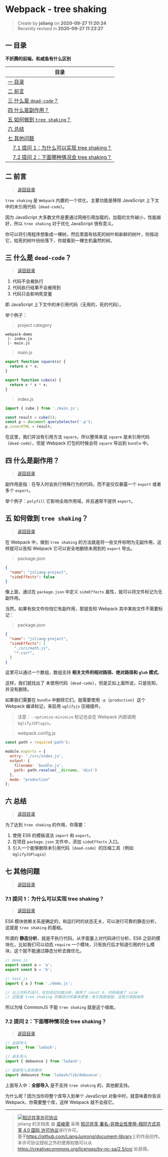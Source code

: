 Webpack - tree shaking
===

> Create by **jsliang** on **2020-09-27 11:20:24**  
> Recently revised in **2020-09-27 11:23:27**

<!-- 目录开始 -->
## <a name="chapter-one" id="chapter-one"></a>一 目录

**不折腾的前端，和咸鱼有什么区别**

| 目录 |
| --- |
| [一 目录](#chapter-one) |
| <a name="catalog-chapter-two" id="catalog-chapter-two"></a>[二 前言](#chapter-two) |
| <a name="catalog-chapter-three" id="catalog-chapter-three"></a>[三 什么是 `dead-code`？](#chapter-three) |
| <a name="catalog-chapter-four" id="catalog-chapter-four"></a>[四 什么是副作用？](#chapter-four) |
| <a name="catalog-chapter-five" id="catalog-chapter-five"></a>[五 如何做到 `tree shaking`？](#chapter-five) |
| <a name="catalog-chapter-six" id="catalog-chapter-six"></a>[六 总结](#chapter-six) |
| <a name="catalog-chapter-seven" id="catalog-chapter-seven"></a>[七 其他问题](#chapter-seven) |
| &emsp;[7.1 提问 1：为什么可以实现 tree shaking？](#chapter-seven-one) |
| &emsp;[7.2 提问 2：下面哪种情况会 tree shaking？](#chapter-seven-two) |
<!-- 目录结束 -->

## <a name="chapter-two" id="chapter-two"></a>二 前言

> [返回目录](#chapter-one)
    
`tree shaking` 是 `Webpack` 内置的一个优化，主要功能是移除 JavaScript 上下文中的未引用代码（`dead-code`）。

因为 JavaScript 大多数文件是要通过网络引用加载的，加载的文件越小，性能越好，所以 `tree shaking` 对于优化 JavaScript 很有意义。

你可以将引用程序想象成一棵树，然后里面有枯死的树叶和新鲜的树叶，你摇动它，枯死的树叶纷纷落下，你就看到一棵生机盎然的树。

## <a name="chapter-three" id="chapter-three"></a>三 什么是 `dead-code`？

> [返回目录](#chapter-one)
    
1. 代码不会被执行
2. 代码执行结果不会被用到
3. 代码只会影响死变量

即 JavaScript 上下文中的未引用代码（无用的，死的代码）。

举个例子：

> project category

```
webpack-demo
 |- index.js
 |- main.js
```

> main.js

```js
export function square(x) {
  return x * x;
}

export function cube(x) {
  return x * x * x;
}
```

> index.js

```js
import { cube } from './main.js';

const result = cube(5);
const p = document.querySelector('.p');
p.innerHTML = result;
```

在这里，我们并没有引用方法 `square`，所以整体来说 `square` 是未引用代码（`dead-code`），但是 Webpack 打包的时候会将 `square` 导出到 `bundle` 中。

## <a name="chapter-four" id="chapter-four"></a>四 什么是副作用？

> [返回目录](#chapter-one)
    
副作用是指：在导入时会执行特殊行为的代码，而不是仅仅暴露一个 `export` 或者多个 `export`。

举个例子：`polyfill` 它影响全局作用域，并且通常不提供 `export`。

## <a name="chapter-five" id="chapter-five"></a>五 如何做到 `tree shaking`？

> [返回目录](#chapter-one)
    
在 Webpack 中，做到 `tree shaking` 的方法就是将一些文件标明为无副作用，这样就可以告知 Webpack 它可以安全地删除未用到的 `export` 导出。

> package.json

```json
{
  "name": "jsliang-project",
  "sideEffects": false
}
```

像上面，通过在 `package.json` 中定义 `sideEffects` 属性，就可以将文件标记为无副作用。

当然，如果有些文件你怕它有副作用，那就告知 Webpack 其中某些文件不需要标记：

> package.json

```json
{
  "name": "jsliang-project",
  "sideEffects": [
    "./src/math.js",
    "*.css*",
  ]
}
```

这里可以通过一个数组，数组支持 **相关文件的相对路径、绝对路径和 `glob` 模式**。

这样，我们就找出了 未使用代码（`dead-code`），但是正如上面所说，只是告知，并没有删除。

如果我们需要在 `bundle` 中删除它们，就需要使用 `-p`（`production`）这个 Webpack 编译标记，来启用 `uglifyjs` 压缩插件。

> 注意：`--optimize-minimize` 标记也会在 Webpack 内部调用 `UglifyJSPlugin`。

> webpack.config.js

```js
const path = require('path');

module.exports = {
  entry: './src/index.js',
  output: {
    filename: 'bundle.js',
    path: path.resolve(__dirname, 'dist')
  },
  mode: "production"
};
```

## <a name="chapter-six" id="chapter-six"></a>六 总结

> [返回目录](#chapter-one)
    
为了达到 `tree shaking` 的作用，你需要：

1. 使用 ES6 的模板语法 `import` 和 `export`。
2. 在项目 `package.json` 文件中，添加 `sideEffects` 入口。
3. 引入一个能够删除未引用代码（`dead-code`）的压缩工具（例如 `UglifyJSPlugin`）

## <a name="chapter-seven" id="chapter-seven"></a>七 其他问题

> [返回目录](#chapter-one)
    
### <a name="chapter-seven-one" id="chapter-seven-one"></a>7.1 提问 1：为什么可以实现 tree shaking？

> [返回目录](#chapter-one)
    
ES6 模块依赖关系是确定的，和运行时的状态无关，可以进行可靠的静态分析，这就是 `tree shaking` 的基础。

所谓的 **静态分析**，就是不执行代码，从字面量上对代码进行分析，ES6 之前的模块化，比如我们可以动态 `require` 一个模块，只有执行后才知道引用的什么模块，这个就不能通过静态分析去做优化。

```js
// demo.js
export const a = 'a';
export const b = 'b';

// test.js
import { a } from './demo.js';

// 以上代码不运行，仅仅经过扫描分析，抛弃了 const b，代码缩减了 size
// 这就是 tree shaking 的静态分析基本原理：有引用就保留，没有引用就抛弃
```

所以为啥 CommonJS 不能 `tree shaking` 就是这个缘故。

### <a name="chapter-seven-two" id="chapter-seven-two"></a>7.2 提问 2：下面哪种情况会 tree shaking？

> [返回目录](#chapter-one)
    
```js
// 全部导入
import _ from 'lodash';

// 具名导入
import { debounce } from 'lodash';

// 直接导入具体模块
import debounce from 'lodash/lib/debounce';
```

上面导入中：**全部导入** 是不支持 `tree shaking` 的，其他都支持。

为什么呢？因为当你将整个库导入到单个 JavaScript 对象中时，就意味着你告诉 Webpack，你需要整个库，这样 Webpack 就不会摇它。

---

> <a rel="license" href="http://creativecommons.org/licenses/by-nc-sa/4.0/"><img alt="知识共享许可协议" style="border-width:0" src="https://i.creativecommons.org/l/by-nc-sa/4.0/88x31.png" /></a><br /><span xmlns:dct="http://purl.org/dc/terms/" property="dct:title">jsliang 的文档库</span> 由 <a xmlns:cc="http://creativecommons.org/ns#" href="https://github.com/LiangJunrong/document-library" property="cc:attributionName" rel="cc:attributionURL">梁峻荣</a> 采用 <a rel="license" href="http://creativecommons.org/licenses/by-nc-sa/4.0/">知识共享 署名-非商业性使用-相同方式共享 4.0 国际 许可协议</a>进行许可。<br />基于<a xmlns:dct="http://purl.org/dc/terms/" href="https://github.com/LiangJunrong/document-library" rel="dct:source">https://github.com/LiangJunrong/document-library</a>上的作品创作。<br />本许可协议授权之外的使用权限可以从 <a xmlns:cc="http://creativecommons.org/ns#" href="https://creativecommons.org/licenses/by-nc-sa/2.5/cn/" rel="cc:morePermissions">https://creativecommons.org/licenses/by-nc-sa/2.5/cn/</a> 处获得。